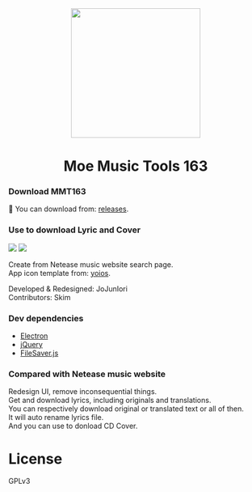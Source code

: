 <div align="center">
    <img src="http://qiniu.qq-robot.cn/MMT163.png" width="256px" align="center">
</div>
<h1 align="center">Moe Music Tools 163</h1>

### Download MMT163 
:floppy_disk: You can download from: [releases](https://github.com/jojuniori/MMT163/releases).  

### Use to download Lyric and Cover
![](http://qiniu.qq-robot.cn/Music163/slide-2.png)
![](http://qiniu.qq-robot.cn/Music163/slide-1.png)

Create from Netease music website search page.  
App icon template from: [yoios](https://github.com/mmarfil/yoios).  

Developed & Redesigned: JoJunIori  
Contributors: Skim

### Dev dependencies
* [Electron](https://electron.atom.io/) 
* [jQuery](https://jquery.com/) 
* [FileSaver.js](https://github.com/eligrey/FileSaver.js) 

### Compared with Netease music website
Redesign UI, remove inconsequential things.  
Get and download lyrics, including originals and translations.   
You can respectively download original or translated text or all of then.  
It will auto rename lyrics file.  
And you can use to donload CD Cover.

# License

GPLv3
